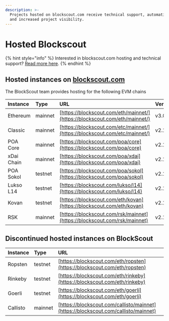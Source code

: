 ```yaml
---
description: >-
  Projects hosted on blockscout.com receive technical support, automatic updates
  and increased project visibility.
---
```


# Hosted Blockscout

{% hint style="info" %}
Interested in blockscout.com hosting and technical support? [Read more here](../../for-projects/your-chain-on-blockscout.com.md).
{% endhint %}

## Hosted instances on [blockscout.com](http://blockscout.com)

The BlockScout team provides hosting for the following EVM chains

| Instance | Type | URL | Version |
| :--- | :--- | :--- | :--- |
| Ethereum | mainnet | [https://blockscout.com/eth/mainnet/](https://blockscout.com/eth/mainnet/) | v3.0.0 |
| Classic | mainnet | [https://blockscout.com/etc/mainnet/](https://blockscout.com/etc/mainnet/) | v2.1.0 |
| POA Core | mainnet | [https://blockscout.com/poa/core](https://blockscout.com/poa/core) | v2.1.0 |
| xDai Chain | mainnet | [https://blockscout.com/poa/xdai](https://blockscout.com/poa/xdai) | v2.1.0 |
| POA Sokol | testnet | [https://blockscout.com/poa/sokol](https://blockscout.com/poa/sokol) | v2.1.0 |
| Lukso L14 | testnet | [https://blockscout.com/lukso/l14](https://blockscout.com/lukso/l14) | v2.1.0 |
| Kovan | testnet | [https://blockscout.com/eth/kovan](https://blockscout.com/eth/kovan) | v2.1.0 |
| RSK | mainnet | [https://blockscout.com/rsk/mainnet](https://blockscout.com/rsk/mainnet) | v2.1.0 |

## Discontinued hosted instances on BlockScout

| Instance | Type | URL |
| :--- | :--- | :--- |
| Ropsten | testnet | [https://blockscout.com/eth/ropsten](https://blockscout.com/eth/ropsten) |
| Rinkeby | testnet | [https://blockscout.com/eth/rinkeby](https://blockscout.com/eth/rinkeby) |
| Goerli | testnet | [https://blockscout.com/eth/goerli](https://blockscout.com/eth/goerli) |
| Callisto | mainnet | [https://blockscout.com/callisto/mainnet](https://blockscout.com/callisto/mainnet) |

